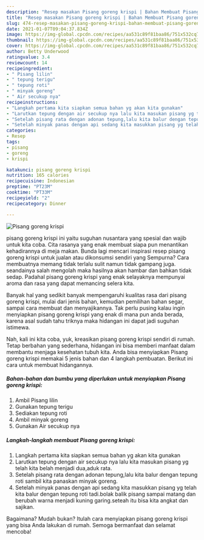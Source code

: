 ```yaml
---
description: "Resep masakan Pisang goreng krispi | Bahan Membuat Pisang goreng krispi Yang Enak Dan Lezat"
title: "Resep masakan Pisang goreng krispi | Bahan Membuat Pisang goreng krispi Yang Enak Dan Lezat"
slug: 474-resep-masakan-pisang-goreng-krispi-bahan-membuat-pisang-goreng-krispi-yang-enak-dan-lezat
date: 2021-01-07T09:04:37.834Z
image: https://img-global.cpcdn.com/recipes/aa531c89f81baa86/751x532cq70/pisang-goreng-krispi-foto-resep-utama.jpg
thumbnail: https://img-global.cpcdn.com/recipes/aa531c89f81baa86/751x532cq70/pisang-goreng-krispi-foto-resep-utama.jpg
cover: https://img-global.cpcdn.com/recipes/aa531c89f81baa86/751x532cq70/pisang-goreng-krispi-foto-resep-utama.jpg
author: Betty Underwood
ratingvalue: 3.4
reviewcount: 14
recipeingredient:
- " Pisang lilin"
- " tepung terigu"
- " tepung roti"
- " minyak goreng"
- " Air secukup nya"
recipeinstructions:
- "Langkah pertama kita siapkan semua bahan yg akan kita gunakan"
- "Larutkan tepung dengan air secukup nya lalu kita masukan pisang yg telah kita belah menjadi dua,aduk rata."
- "Setelah pisang rata dengan adonan tepung,lalu kita balur dengan tepung roti sambil kita panaskan minyak goreng."
- "Setelah minyak panas dengan api sedang kita masukkan pisang yg telah kita balur dengan tepung roti tadi.bolak balik pisang sampai matang dan berubah warna menjadi kuning garing.seteah itu bisa kita angkat dan sajikan."
categories:
- Resep
tags:
- pisang
- goreng
- krispi

katakunci: pisang goreng krispi 
nutrition: 165 calories
recipecuisine: Indonesian
preptime: "PT23M"
cooktime: "PT33M"
recipeyield: "2"
recipecategory: Dinner

---
```



![Pisang goreng krispi](https://img-global.cpcdn.com/recipes/aa531c89f81baa86/751x532cq70/pisang-goreng-krispi-foto-resep-utama.jpg)


pisang goreng krispi ini yaitu suguhan nusantara yang spesial dan wajib untuk kita coba. Cita rasanya yang enak membuat siapa pun menantikan kehadirannya di meja makan.
Bunda lagi mencari inspirasi resep pisang goreng krispi untuk jualan atau dikonsumsi sendiri yang Sempurna? Cara membuatnya memang tidak terlalu sulit namun tidak gampang juga. seandainya salah mengolah maka hasilnya akan hambar dan bahkan tidak sedap. Padahal pisang goreng krispi yang enak selayaknya mempunyai aroma dan rasa yang dapat memancing selera kita.

Banyak hal yang sedikit banyak mempengaruhi kualitas rasa dari pisang goreng krispi, mulai dari jenis bahan, kemudian pemilihan bahan segar, sampai cara membuat dan menyajikannya. Tak perlu pusing kalau ingin menyiapkan pisang goreng krispi yang enak di mana pun anda berada, karena asal sudah tahu triknya maka hidangan ini dapat jadi suguhan istimewa.




Nah, kali ini kita coba, yuk, kreasikan pisang goreng krispi sendiri di rumah. Tetap berbahan yang sederhana, hidangan ini bisa memberi manfaat dalam membantu menjaga kesehatan tubuh kita. Anda bisa menyiapkan Pisang goreng krispi memakai 5 jenis bahan dan 4 langkah pembuatan. Berikut ini cara untuk membuat hidangannya.

<!--inarticleads1-->

##### Bahan-bahan dan bumbu yang diperlukan untuk menyiapkan Pisang goreng krispi:

1. Ambil  Pisang lilin
1. Gunakan  tepung terigu
1. Sediakan  tepung roti
1. Ambil  minyak goreng
1. Gunakan  Air secukup nya




<!--inarticleads2-->

##### Langkah-langkah membuat Pisang goreng krispi:

1. Langkah pertama kita siapkan semua bahan yg akan kita gunakan
1. Larutkan tepung dengan air secukup nya lalu kita masukan pisang yg telah kita belah menjadi dua,aduk rata.
1. Setelah pisang rata dengan adonan tepung,lalu kita balur dengan tepung roti sambil kita panaskan minyak goreng.
1. Setelah minyak panas dengan api sedang kita masukkan pisang yg telah kita balur dengan tepung roti tadi.bolak balik pisang sampai matang dan berubah warna menjadi kuning garing.seteah itu bisa kita angkat dan sajikan.




Bagaimana? Mudah bukan? Itulah cara menyiapkan pisang goreng krispi yang bisa Anda lakukan di rumah. Semoga bermanfaat dan selamat mencoba!
